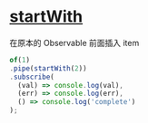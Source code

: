 # [startWith](https://rxjs.dev/api/operators/startWith)

在原本的 Observable 前面插入 item

```js
of(1)
.pipe(startWith(2))
.subscribe(
  (val) => console.log(val),
  (err) => console.log(err),
  () => console.log('complete')
);
```

